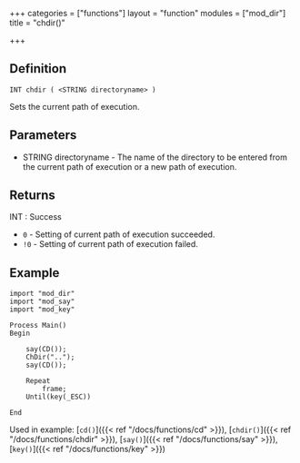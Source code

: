 +++
categories = ["functions"]
layout = "function"
modules = ["mod_dir"]
title = "chdir()"

+++

## Definition

    INT chdir ( <STRING directoryname> )

Sets the current path of execution.

## Parameters

- STRING directoryname  - The name of the directory to be entered from the current path of execution or a new path of execution.

## Returns

INT : Success

- `0` - Setting of current path of execution succeeded.
- `!0` - Setting of current path of execution failed.

## Example

```
import "mod_dir"
import "mod_say"
import "mod_key"

Process Main()
Begin

    say(CD());
    ChDir("..");
    say(CD());

    Repeat
        frame;
    Until(key(_ESC))

End
```

Used in example: [`cd()`]({{< ref "/docs/functions/cd" >}}), [`chdir()`]({{< ref "/docs/functions/chdir" >}}), [`say()`]({{< ref "/docs/functions/say" >}}), [`key()`]({{< ref "/docs/functions/key" >}})
